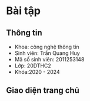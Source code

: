 # Bài tập 



 
## Thông tin
* Khoa: công nghệ thông tin
* Sinh viên: Trần Quang Huy
* Mã số sinh viên: 2011253148
* Lớp: 20DTHC2
* Khóa:2020 - 2024

## Giao diện trang chủ
